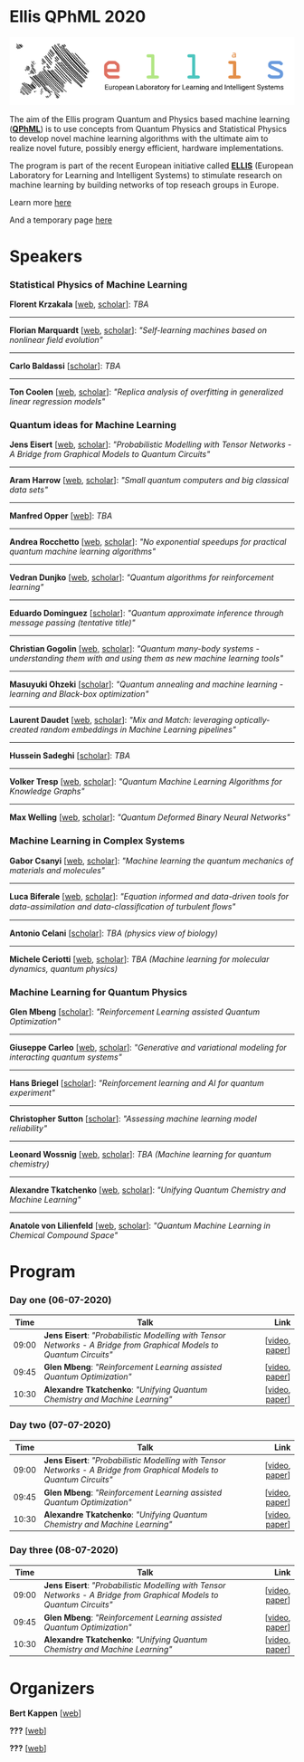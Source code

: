 # Ellis QPhML 2020

![Ellis Logo](assets/images/ellis-logo-transparent-1.png)

The aim of the Ellis program Quantum and Physics based machine learning ([**QPhML**](ellisfellows.md)) is to use concepts from Quantum Physics and Statistical Physics to develop novel machine learning algorithms with the ultimate aim to realize novel future, possibly energy efficient, hardware implementations.

The program is part of the recent European initiative called [**ELLIS**](https://ellis.eu/) (European Laboratory for Learning and Intelligent Systems) to stimulate research on machine learning by building networks of top reseach groups in Europe. 

Learn more [here](ellisfellows.md)

And a temporary page [here](https://ellisqphml.github.io/fellows)

# Speakers 

### Statistical Physics of Machine Learning 

**Florent Krzakala** [[web](https://florentkrzakala.com/), [scholar](https://scholar.google.com/citations?user=3jDeUlMAAAAJ&hl=en)]: _TBA_

***

**Florian Marquardt** [[web](http://www.thp2.nat.uni-erlangen.de/index.php/Homepage_Florian_Marquardt), [scholar](https://scholar.google.com/citations?user=jx_c7SgAAAAJ&hl=en)]: _"Self-learning machines based on nonlinear field evolution"_

***

**Carlo Baldassi** [[scholar](https://scholar.google.com/citations?user=DYUloYkAAAAJ&hl=it)]: _TBA_

***

**Ton Coolen** [[web](https://toncoolen.wixsite.com/accc), [scholar](https://scholar.google.co.uk/citations?user=yJb0-aIAAAAJ&hl=en)]: _"Replica analysis of overfitting in generalized linear regression models"_

### Quantum ideas for Machine Learning 

**Jens Eisert** [[web](https://www.physik.fu-berlin.de/en/einrichtungen/ag/ag-eisert/people/eisert/index.html), [scholar](https://scholar.google.com/citations?user=WawCci0AAAAJ&hl=en)]: _"Probabilistic Modelling with Tensor Networks - A Bridge from Graphical Models to Quantum Circuits"_

***

**Aram Harrow** [[web](http://web.mit.edu/aram/www/), [scholar](https://scholar.google.com/citations?user=6WYsaqMAAAAJ&hl=en)]: _"Small quantum computers and big classical data sets"_

***

**Manfred Opper** [[web](https://dblp.uni-trier.de/pers/o/Opper:Manfred.html)]: _TBA_

***

**Andrea Rocchetto** [[web](https://andrearocchetto.github.io/), [scholar](https://scholar.google.com/citations?user=E5AvzjAAAAAJ&hl=en)]: _"No exponential speedups for practical quantum machine learning algorithms"_

***

**Vedran Dunjko** [[web](https://www.universiteitleiden.nl/en/staffmembers/vedran-dunjko#tab-1), [scholar](https://scholar.google.com/citations?user=syyWEfIAAAAJ&hl=de)]: _"Quantum algorithms for reinforcement learning"_

***

**Eduardo Dominguez** [[scholar](https://scholar.google.at/citations?user=hfNetG8AAAAJ&hl=en)]: _"Quantum approximate inference through message passing (tentative title)"_

***

**Christian Gogolin** [[web](http://www.cgogolin.de/), [scholar](https://scholar.google.com/citations?user=8sE9_B8AAAAJ&hl=en)]: _"Quantum many-body systems - understanding them with and using them as new machine learning tools"_

***

**Masuyuki Ohzeki** [[scholar](https://scholar.google.com/citations?user=BTwzDDwAAAAJ&hl=en)]: _"Quantum annealing and machine learning - learning and Black-box optimization"_

***

**Laurent Daudet** [[web](https://www.institut-langevin.espci.fr/laurent_daudet?lang=fr), [scholar](https://scholar.google.com/citations?user=PCIAcfUAAAAJ&hl=en)]: _"Mix and Match: leveraging optically-created random embeddings in Machine Learning pipelines"_

***

**Hussein Sadeghi** [[scholar](https://scholar.google.com/citations?hl=en&user=piDNXW4AAAAJ&view_op=list_works&sortby=pubdate)]: _TBA_

***

**Volker Tresp** [[web](https://www.dbs.ifi.lmu.de/~tresp/), [scholar](https://scholar.google.com/citations?user=xIJHTUwAAAAJ&hl=en)]: _"Quantum Machine Learning Algorithms for Knowledge Graphs"_

***

**Max Welling** [[web](https://staff.fnwi.uva.nl/m.welling/), [scholar](https://scholar.google.com/citations?user=8200InoAAAAJ&hl=en)]: _"Quantum Deformed Binary Neural Networks"_

### Machine Learning in Complex Systems 

**Gabor Csanyi** [[web](http://www.eng.cam.ac.uk/profiles/gc121), [scholar](https://scholar.google.com/citations?user=q39javYAAAAJ&hl=en)]: _"Machine learning the quantum mechanics of materials and molecules"_

***

**Luca Biferale** [[web](http://people.fisica.uniroma2.it/~biferale/), [scholar](https://scholar.google.it/citations?user=AqNnuK0AAAAJ&hl=it)]: _"Equation informed and data-driven tools for data-assimilation and data-classiﬁcation of turbulent ﬂows"_

***

**Antonio Celani** [[scholar](https://scholar.google.fr/citations?user=a5JvBbgAAAAJ&hl=fr)]: _TBA (physics view of biology)_

***

**Michele Ceriotti** [[web](https://people.epfl.ch/michele.ceriotti?lang=en), [scholar](https://scholar.google.com/citations?user=exWw7d0AAAAJ&hl=en)]:	_TBA (Machine learning for molecular dynamics, quantum physics)_

### Machine Learning for Quantum Physics

**Glen Mbeng** [[scholar](https://scholar.google.com/citations?user=9cBUERoAAAAJ&hl=en)]: _"Reinforcement Learning assisted Quantum Optimization"_

***

**Giuseppe Carleo** [[web](https://www.simonsfoundation.org/team/giuseppe-carleo/), [scholar](https://scholar.google.it/citations?user=e9I38PEAAAAJ&hl=it)]: _"Generative and variational modeling for interacting quantum systems"_

***

**Hans Briegel** [[scholar](https://scholar.google.at/citations?user=CtRLfr4AAAAJ&hl=de)]: _"Reinforcement learning and AI for quantum experiment"_

***

**Christopher Sutton** [[scholar](https://scholar.google.com/citations?user=pU6K6F8AAAAJ&hl=en)]: _"Assessing machine learning model reliability"_

***

**Leonard Wossnig** [[web](https://sites.google.com/view/leonardwossnig/), [scholar](https://scholar.google.com/citations?user=OAwZ1y4AAAAJ&hl=en)]: _TBA (Machine learning for quantum chemistry)_

***

**Alexandre Tkatchenko** [[web](https://wwwfr.uni.lu/recherche/fstm/dphyms/people/alexandre_tkatchenko), [scholar](https://scholar.google.com/citations?user=o2t1Pv8AAAAJ&hl=en)]: _"Unifying Quantum Chemistry and Machine Learning"_

***

**Anatole von Lilienfeld** [[web](https://www.chemie1.unibas.ch/~anatole/index.html), [scholar](https://scholar.google.com/citations?user=LFFk3rkAAAAJ&hl=en)]: _"Quantum Machine Learning in Chemical Compound Space"_

# Program 

### Day one (06-07-2020)

| Time          | Talk      | Link     |
| ------------- | ------------- | -----:|
| 09:00      | **Jens Eisert**: _"Probabilistic Modelling with Tensor Networks - A Bridge from Graphical Models to Quantum Circuits"_ | [[video](), [paper]()] |
| 09:45      | **Glen Mbeng**: _"Reinforcement Learning assisted Quantum Optimization"_     |   [[video](), [paper]()] |
| 10:30 | **Alexandre Tkatchenko**: _"Unifying Quantum Chemistry and Machine Learning"_      |   [[video](), [paper]()] |

### Day two  (07-07-2020)

| Time          | Talk      | Link     |
| ------------- | ------------- | -----:|
| 09:00      | **Jens Eisert**: _"Probabilistic Modelling with Tensor Networks - A Bridge from Graphical Models to Quantum Circuits"_ | [[video](), [paper]()] |
| 09:45      | **Glen Mbeng**: _"Reinforcement Learning assisted Quantum Optimization"_     |  [[video](), [paper]()] |
| 10:30 | **Alexandre Tkatchenko**: _"Unifying Quantum Chemistry and Machine Learning"_      |   [[video](), [paper]()] |

### Day three  (08-07-2020)

| Time          | Talk      | Link     |
| ------------- | ------------- | -----:|
| 09:00      | **Jens Eisert**: _"Probabilistic Modelling with Tensor Networks - A Bridge from Graphical Models to Quantum Circuits"_ | [[video](), [paper]()] |
| 09:45      | **Glen Mbeng**: _"Reinforcement Learning assisted Quantum Optimization"_     |  [[video](), [paper]()] |
| 10:30 | **Alexandre Tkatchenko**: _"Unifying Quantum Chemistry and Machine Learning"_      |   [[video](), [paper]()] |


# Organizers

**Bert Kappen** [[web](http://www.snn.ru.nl/~bertk/)]

**???** [[web]()]

**???** [[web]()]
